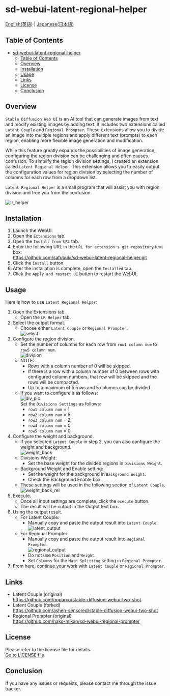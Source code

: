 # sd-webui-latent-regional-helper

[English(英語)](./README.md) | [Japanese(日本語)](./README_jp.md)

## Table of Contents

- [sd-webui-latent-regional-helper](#sd-webui-latent-regional-helper)
  - [Table of Contents](#table-of-contents)
  - [Overview](#overview)
  - [Installation](#installation)
  - [Usage](#usage)
  - [Links](#links)
  - [License](#license)
  - [Conclusion](#conclusion)

## Overview

`Stable Diffusion Web UI` is an AI tool that can generate images from text and modify existing images by adding text. It includes two extensions called `Latent Couple` and `Regional Prompter`. These extensions allow you to divide an image into multiple regions and apply different text (prompts) to each region, enabling more flexible image generation and modification.

While this feature greatly expands the possibilities of image generation, configuring the region division can be challenging and often causes confusion. To simplify the region division settings, I created an extension called `Latent Regional Helper`. This extension allows you to easily output the configuration values for region division by selecting the number of columns for each row from a dropdown list.

`Latent Regional Helper` is a small program that will assist you with region division and free you from the confusion.  
  
![lr_helper](./images/lr_helper.png)

## Installation

1. Launch the WebUI.
2. Open the `Extensions` tab.
3. Open the `Install from URL` tab.
4. Enter the following URL in the `URL for extension's git repository` text box:  
<https://github.com/safubuki/sd-webui-latent-regional-helper.git>
5. Click the `Install` button.
6. After the installation is complete, open the `Installed` tab.
7. Click the `Apply and restart UI` button to restart the WebUI.

## Usage

Here is how to use `Latent Regional Helper`:

1. Open the Extensions tab.
     - Open the `LR Helper` tab.
2. Select the output format.
     - Choose either `Latent Couple` or `Regional Prompter`.  
     ![select](./images/select.png)
3. Configure the region division.
     - Set the number of columns for each row from `row1 column num` to `row5 column num`.  
     ![division](./images/division.png)  
     - NOTE:
         - Rows with a column number of 0 will be skipped.
         - If there is a row with a column number of 0 between rows with configured column numbers, that row will be skipped and the rows will be compacted.
         - Up to a maximum of 5 rows and 5 columns can be divided.
     - If you want to configure it as follows:  
     ![div_pic](./images/div_pic.png)  
     Set the `Divisions Settings` as follows:
         - `row1 column num` = 1
         - `row2 column num` = 5
         - `row3 column num` = 2
         - `row4 column num` = 0
         - `row5 column num` = 0
4. Configure the weight and background.
     - If you selected `Latent Couple` in step 2, you can also configure the weight and background.  
     ![weight_back](./images/weight_back.png)  
     - Divisions Weight:
         - Set the base weight for the divided regions in `Divisions Weight`.
     - Background Weight and Enable setting:
         - Set the weight for the background in `Background Weight`.
         - Check the Background Enable box.
     - These settings will be used in the following section of `Latent Couple`.  
     ![weight_back_rel](./images/weight_back_rel.png)  
5. Execute.
     - Once all input settings are complete, click the `execute` button.
     - The result will be output in the Output text box.
6. Using the output result.
     - For Latent Couple:
         - Manually copy and paste the output result into `Latent Couple`.  
     ![latent_output](./images/latent_output.png)  
     - For Regional Prompter:
         - Manually copy and paste the output result into `Regional Prompter`.  
     ![regional_output](./images/regional_output.png)  
         - Do not use `Position` and `Weight`.
         - Set `Columns` for the `Main Splitting` setting in `Regional Prompter`.
7. From here, continue your work with `Latent Couple` or `Regional Prompter`.

## Links

- Latent Couple (original)  
<https://github.com/opparco/stable-diffusion-webui-two-shot>
- Latent Couple (forked)  
<https://github.com/ashen-sensored/stable-diffusion-webui-two-shot>
- Regional Prompter (original)  
<https://github.com/hako-mikan/sd-webui-regional-prompter>

## License

Please refer to the license file for details.  
[Go to LICENSE file](./LICENSE)

## Conclusion

If you have any issues or requests, please contact me through the issue tracker.
